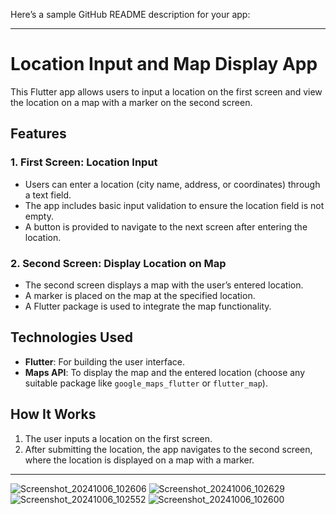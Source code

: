 Here’s a sample GitHub README description for your app:

---

# Location Input and Map Display App

This Flutter app allows users to input a location on the first screen and view the location on a map with a marker on the second screen.

## Features

### 1. **First Screen: Location Input**
- Users can enter a location (city name, address, or coordinates) through a text field.
- The app includes basic input validation to ensure the location field is not empty.
- A button is provided to navigate to the next screen after entering the location.

### 2. **Second Screen: Display Location on Map**
- The second screen displays a map with the user’s entered location.
- A marker is placed on the map at the specified location.
- A Flutter package is used to integrate the map functionality.

## Technologies Used
- **Flutter**: For building the user interface.
- **Maps API**: To display the map and the entered location (choose any suitable package like `google_maps_flutter` or `flutter_map`).

## How It Works
1. The user inputs a location on the first screen.
2. After submitting the location, the app navigates to the second screen, where the location is displayed on a map with a marker.

---





![Screenshot_20241006_102606](https://github.com/user-attachments/assets/cd9d5727-d9ae-4879-af02-e14f74b5c207)
![Screenshot_20241006_102629](https://github.com/user-attachments/assets/d13041e5-c3ab-45d7-81c7-f3e9305aaef4)
![Screenshot_20241006_102552](https://github.com/user-attachments/assets/8870fa9d-4bc6-44f3-815b-03a0c952efd8)
![Screenshot_20241006_102600](https://github.com/user-attachments/assets/a688d8b9-9ead-46e2-a81b-79d146c609ba)
